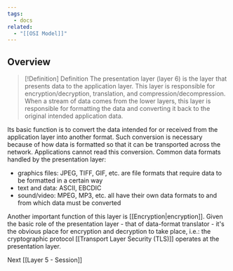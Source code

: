 ```yaml
---
tags:
  - docs
related:
  - "[[OSI Model]]"
---
```


## Overview

> [!Definition] Definition
>The presentation layer (layer 6) is the layer that presents data to the application layer. This layer is responsible for encryption/decryption, translation, and compression/decompression. When a stream of data comes from the lower layers, this layer is responsible for formatting the data and converting it back to the original intended application data.

Its basic function is to convert the data intended for or received from the application layer into another format. Such conversion is necessary because of how data is formatted so that it can be transported across the network.
Applications cannot read this conversion. Common data formats handled by the presentation layer:

- graphics files: JPEG, TIFF, GIF, etc. are file formats that require data to be formatted in a certain way
- text and data: ASCII, EBCDIC
- sound/video: MPEG, MP3, etc. all have their own data formats to and from which data must be converted

Another important function of this layer is [[Encryption|encryption]]. Given the basic role of the presentation layer - that of data-format translator - it's the obvious place for encryption and decryption to take place, i.e.: the cryptographic protocol [[Transport Layer Security (TLS)]] operates at the presentation layer.

Next [[Layer 5 - Session]]